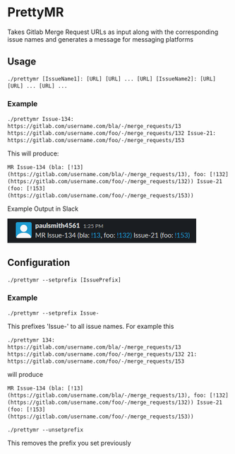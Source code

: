 # PrettyMR
Takes Gitlab Merge Request URLs as input along with the corresponding issue names and generates a message for messaging platforms

## Usage

```
./prettymr [IssueName1]: [URL] [URL] ... [URL] [IssueName2]: [URL] [URL] ... [URL] ...
```

### Example

```
./prettymr Issue-134: https://gitlab.com/username.com/bla/-/merge_requests/13 https://gitlab.com/username.com/foo/-/merge_requests/132 Issue-21: https://gitlab.com/username.com/foo/-/merge_requests/153
```

This will produce:
```
MR Issue-134 (bla: [!13](https://gitlab.com/username.com/bla/-/merge_requests/13), foo: [!132](https://gitlab.com/username.com/foo/-/merge_requests/132)) Issue-21 (foo: [!153](https://gitlab.com/username.com/foo/-/merge_requests/153))
```

Example Output in Slack

![Slack Demo](resources/slack-demo.png)

## Configuration

```
./prettymr --setprefix [IssuePrefix]
```

### Example

```
./prettymr --setprefix Issue-
```

This prefixes 'Issue-' to all issue names. For example this
```
./prettymr 134: https://gitlab.com/username.com/bla/-/merge_requests/13 https://gitlab.com/username.com/foo/-/merge_requests/132 21: https://gitlab.com/username.com/foo/-/merge_requests/153
```

will produce
```
MR Issue-134 (bla: [!13](https://gitlab.com/username.com/bla/-/merge_requests/13), foo: [!132](https://gitlab.com/username.com/foo/-/merge_requests/132)) Issue-21 (foo: [!153](https://gitlab.com/username.com/foo/-/merge_requests/153))
```

```
./prettymr --unsetprefix
```

This removes the prefix you set previously
